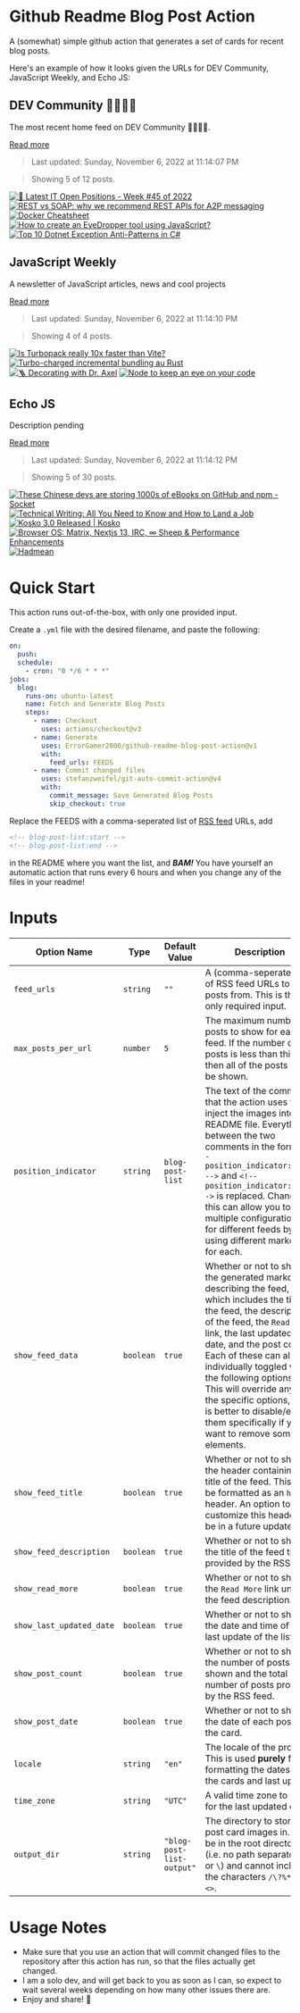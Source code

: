 # Github Readme Blog Post Action

A (somewhat) simple github action that generates a set of cards for recent blog posts.

Here's an example of how it looks given the URLs for DEV Community, JavaScript Weekly, and Echo JS:

<!-- post-list:start -->
## DEV Community 👩‍💻👨‍💻

The most recent home feed on DEV Community 👩‍💻👨‍💻.

[Read more](https://dev.to)
> Last updated: Sunday, November 6, 2022 at 11:14:07 PM

> Showing 5 of 12 posts.

[![🤖 Latest IT Open Positions - Week #45 of 2022](https://raw.githubusercontent.com/ErrorGamer2000/github-readme-blog-post-action/main/generated_files/DEV_Community_👩‍💻👨‍💻/🤖_Latest_IT_Open_Positions_-_Week__45_of_2022.svg)](https://dev.to/shman/latest-it-open-positions-week-45-of-2022-2f1i)
[![REST vs SOAP: why we recommend REST APIs for A2P messaging](https://raw.githubusercontent.com/ErrorGamer2000/github-readme-blog-post-action/main/generated_files/DEV_Community_👩‍💻👨‍💻/REST_vs_SOAP__why_we_recommend_REST_APIs_for_A2P_messaging.svg)](https://dev.to/ravgeetdhillon/rest-vs-soap-why-we-recommend-rest-apis-for-a2p-messaging-2no8)
[![Docker Cheatsheet](https://raw.githubusercontent.com/ErrorGamer2000/github-readme-blog-post-action/main/generated_files/DEV_Community_👩‍💻👨‍💻/Docker_Cheatsheet.svg)](https://dev.to/manthanank/docker-cheatsheet-bk6)
[![How to create an EyeDropper tool using JavaScript?](https://raw.githubusercontent.com/ErrorGamer2000/github-readme-blog-post-action/main/generated_files/DEV_Community_👩‍💻👨‍💻/How_to_create_an_EyeDropper_tool_using_JavaScript_.svg)](https://dev.to/atapas/how-to-create-an-eyedropper-tool-using-javascript-3k59)
[![Top 10 Dotnet Exception Anti-Patterns in C#](https://raw.githubusercontent.com/ErrorGamer2000/github-readme-blog-post-action/main/generated_files/DEV_Community_👩‍💻👨‍💻/Top_10_Dotnet_Exception_Anti-Patterns_in_C_.svg)](https://dev.to/integerman/top-10-dotnet-exception-anti-patterns-in-c-8am)


## JavaScript Weekly

A newsletter of JavaScript articles, news and cool projects

[Read more](https://javascriptweekly.com/)
> Last updated: Sunday, November 6, 2022 at 11:14:10 PM

> Showing 4 of 4 posts.

[![Is Turbopack really 10x faster than Vite?](https://raw.githubusercontent.com/ErrorGamer2000/github-readme-blog-post-action/main/generated_files/JavaScript_Weekly/Is_Turbopack_really_10x_faster_than_Vite_.svg)](https://javascriptweekly.com/issues/613)
[![Turbo-charged incremental bundling au Rust](https://raw.githubusercontent.com/ErrorGamer2000/github-readme-blog-post-action/main/generated_files/JavaScript_Weekly/Turbo-charged_incremental_bundling_au_Rust.svg)](https://javascriptweekly.com/issues/612)
[![🪜 Decorating with Dr. Axel](https://raw.githubusercontent.com/ErrorGamer2000/github-readme-blog-post-action/main/generated_files/JavaScript_Weekly/🪜_Decorating_with_Dr._Axel.svg)](https://javascriptweekly.com/issues/611)
[![Node to keep an eye on your code](https://raw.githubusercontent.com/ErrorGamer2000/github-readme-blog-post-action/main/generated_files/JavaScript_Weekly/Node_to_keep_an_eye_on_your_code.svg)](https://javascriptweekly.com/issues/610)


## Echo JS

Description pending

[Read more](
http://www.echojs.com
)
> Last updated: Sunday, November 6, 2022 at 11:14:12 PM

> Showing 5 of 30 posts.

[![These Chinese devs are storing 1000s of eBooks on GitHub and npm - Socket](https://raw.githubusercontent.com/ErrorGamer2000/github-readme-blog-post-action/main/generated_files/_Echo_JS_/These_Chinese_devs_are_storing_1000s_of_eBooks_on_GitHub_and_npm_-_Socket.svg)](https://socket.dev/blog/these-china-based-devs-are-using-github-and-npm-to-store-ebooks)
[![Technical Writing: All You Need to Know and How to Land a Job](https://raw.githubusercontent.com/ErrorGamer2000/github-readme-blog-post-action/main/generated_files/_Echo_JS_/Technical_Writing__All_You_Need_to_Know_and_How_to_Land_a_Job.svg)](https://nerdleveltech.com/technical-writing-all-you-need-to-know-and-how-to-land-a-job/)
[![Kosko 3.0 Released | Kosko](https://raw.githubusercontent.com/ErrorGamer2000/github-readme-blog-post-action/main/generated_files/_Echo_JS_/Kosko_3.0_Released___Kosko.svg)](https://kosko.dev/blog/2022/11/06/kosko-3.0)
[![Browser OS: Matrix, Nextjs 13, IRC, ∞ Sheep & Performance Enhancements](https://raw.githubusercontent.com/ErrorGamer2000/github-readme-blog-post-action/main/generated_files/_Echo_JS_/Browser_OS__Matrix__Nextjs_13__IRC__∞_Sheep___Performance_Enhancements.svg)](https://www.youtube.com/watch?v=iEob-Vilmz0)
[![Hadmean](https://raw.githubusercontent.com/ErrorGamer2000/github-readme-blog-post-action/main/generated_files/_Echo_JS_/Hadmean.svg)](https://hadmean.com/)


<!-- post-list:end -->

# Quick Start

This action runs out-of-the-box, with only one provided input.

Create a `.yml` file with the desired filename, and paste the following:

```yml
on:
  push:
  schedule:
    - cron: "0 */6 * * *"
jobs:
  blog:
    runs-on: ubuntu-latest
    name: Fetch and Generate Blog Posts
    steps:
      - name: Checkout
        uses: actions/checkout@v3
      - name: Generate
        uses: ErrorGamer2000/github-readme-blog-post-action@v1
        with:
          feed_urls: FEEDS
      - name: Commit changed files
        uses: stefanzweifel/git-auto-commit-action@v4
        with:
          commit_message: Save Generated Blog Posts
          skip_checkout: true
```

Replace the FEEDS with a comma-seperated list of [RSS feed](https://rss.com/blog/how-do-rss-feeds-work/) URLs, add

```md
<!-- blog-post-list:start -->
<!-- blog-post-list:end -->
```

in the README where you want the list, and **_BAM!_** You have yourself an automatic action that runs every 6 hours and when you change any of the files in your readme!

# Inputs

<table>
  <thead>
    <tr>
      <th>Option Name</th>
      <th>Type</th>
      <th>Default Value</th>
      <th>Description</th>
    </tr>
  </thead>
  <tbody>
    <tr>
      <td><code>feed_urls</code></td>
      <td><code>string</code></td>
      <td><code>""</code></td>
      <td>A (comma-seperated) list of RSS feed URLs to load posts from. This is the only required input.</td>
    </tr>
    <tr>
      <td><code>max_posts_per_url</code></td>
      <td><code>number</code></td>
      <td><code>5</code></td>
      <td>The maximum number of posts to show for each feed. If the number of posts is less than this, then all of the posts will be shown.</td>
    </tr>
    <tr>
      <td><code>position_indicator</code></td>
      <td><code>string</code></td>
      <td><code>blog-post-list</code></td>
      <td>The text of the comments that the action uses to inject the images into the README file. Everything between the two comments in the form <code>&lt;!-- position_indicator:start --&gt;</code> and <code>&lt;!-- position_indicator:end --&gt;</code> is replaced. Changing this can allow you to use multiple configurations for different feeds by using different markers for each.</td>
    </tr>
    <tr>
      <td><code>show_feed_data</code></td>
      <td><code>boolean</code></td>
      <td><code>true</code></td>
      <td>Whether or not to show the generated markdown describing the feed, which includes the title of the feed, the description of the feed, the <code>Read More</code> link, the last updated date, and the post count. Each of these can also be individually toggled with the following options. This will override any of the specific options, so it is better to disable/enable them specifically if you want to remove some elements.</td>
    </tr>
    <tr>
      <td><code>show_feed_title</code></td>
      <td><code>boolean</code></td>
      <td><code>true</code></td>
      <td>Whether or not to show the header containing the title of the feed. This will be formatted as an <code>h2</code> header. An option to customize this header will be in a future update.</td>
    </tr>
    <tr>
      <td><code>show_feed_description</code></td>
      <td><code>boolean</code></td>
      <td><code>true</code></td>
      <td>Whether or not to show the title of the feed that is provided by the RSS feed.</td>
    </tr>
    <tr>
      <td><code>show_read_more</code></td>
      <td><code>boolean</code></td>
      <td><code>true</code></td>
      <td>Whether or not to show the <code>Read More</code> link under the feed description.</td>
    </tr>
    <tr>
      <td><code>show_last_updated_date</code></td>
      <td><code>boolean</code></td>
      <td><code>true</code></td>
      <td>Whether or not to show the date and time of the last update of the list.</td>
    </tr>
    <tr>
      <td><code>show_post_count</code></td>
      <td><code>boolean</code></td>
      <td><code>true</code></td>
      <td>Whether or not to show the number of posts shown and the total number of posts provided by the RSS feed.</td>
    </tr>
    <tr>
      <td><code>show_post_date</code></td>
      <td><code>boolean</code></td>
      <td><code>true</code></td>
      <td>Whether or not to show the date of each post on the card.</td>
    </tr>
    <tr>
      <td><code>locale</code></td>
      <td><code>string</code></td>
      <td><code>"en"</code></td>
      <td>The locale of the project. This is used <strong>purely</strong> for formatting the dates of the cards and last update.</td>
    </tr>
    <tr>
      <td><code>time_zone</code></td>
      <td><code>string</code></td>
      <td><code>"UTC"</code></td>
      <td>A valid time zone to use for the last updated date.</td>
    </tr>
    <tr>
      <td><code>output_dir</code></td>
      <td><code>string</code></td>
      <td><code>"blog-post-list-output"</code></td>
      <td>The directory to store the post card images in. Must be in the root directory (i.e. no path separators <code>/</code> or <code>\</code>) and cannot include the characters <code>/\?%*:|"&lt;&gt;</code>.</td>
    </tr>
<!--
    <tr>
      <td><code></code></td>
      <td><cde></cde></td>
      <td><code></code></td>
      <td></td>
    </tr>
-->
  </tbody>
</table>

# Usage Notes

- Make sure that you use an action that will commit changed files to the repository after this action has run, so that the files actually get changed.
- I am a solo dev, and will get back to you as soon as I can, so expect to wait several weeks depending on how many other issues there are.
- Enjoy and share! 🤗
